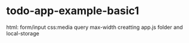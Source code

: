 # todo-app-example-basic1
html: form/input
css:media query max-width
creatting app.js folder and local-storage
